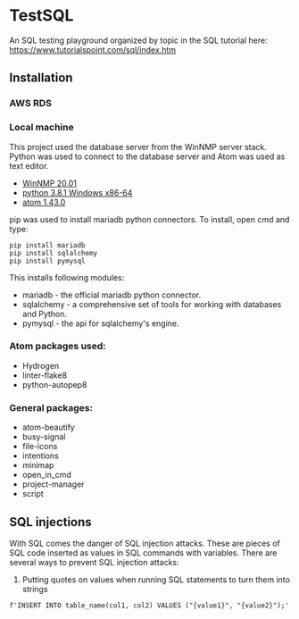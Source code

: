 # TestSQL

An SQL testing playground organized by topic in the SQL tutorial here: https://www.tutorialspoint.com/sql/index.htm

## Installation

### AWS RDS

### Local machine

This project used the database server from the WinNMP server stack. Python was used to connect to the database server and Atom was used as text editor.

* [WinNMP 20.01](https://winnmp.wtriple.com/)
* [python 3.8.1 Windows x86-64](https://www.python.org/downloads/)
* [atom 1.43.0](https://atom.io/)

pip was used to install mariadb python connectors. To install, open cmd and type:

```
pip install mariadb
pip install sqlalchemy
pip install pymysql
```

This installs following modules:

* mariadb - the official mariadb python connector.
* sqlalchemy - a comprehensive set of tools for working with databases and Python.
* pymysql - the api for sqlalchemy's engine.

### Atom packages used:

* Hydrogen
* linter-flake8
* python-autopep8

### General packages:

* atom-beautify
* busy-signal
* file-icons
* intentions
* minimap
* open_in_cmd
* project-manager
* script

## SQL injections

With SQL comes the danger of SQL injection attacks. These are pieces of SQL code inserted as values in SQL commands with variables. There are several ways to prevent SQL injection attacks:

1. Putting quotes on values when running SQL statements to turn them into strings

```
f'INSERT INTO table_name(col1, col2) VALUES ("{value1}", "{value2}");'
```
